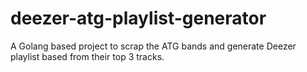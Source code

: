 # deezer-atg-playlist-generator

A Golang based project to scrap the ATG bands and generate Deezer playlist based from their top 3 tracks.